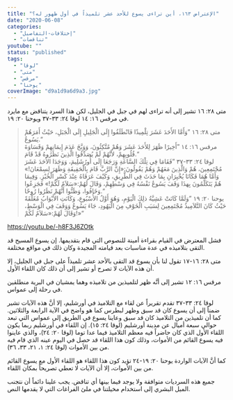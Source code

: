 ```yaml
---
title: "الإعتراض ١٦٣، أين تراءى يسوع للأحد عشر تلميذاً في أول ظهور له؟"
date: "2020-06-08"
categories: 
  - "إختلافات-التفاصيل"
  - "تناقضات"
youtube: ""
status: "published"
tags: 
  - "لوقا"
  - "متى"
  - "مرقس"
  - "يوحنا"
coverImage: "d9a1d9a6d9a3.jpg"
---
```


متى ٢٨: ١٦ تشير إلى أنه تراءى لهم في جبل في الجليل، لكن هذا السرد يتناقض مع مايرد في مرقس ١٦: ١٤ لوقا ٢٤: ٣٣-٣٧ ويوحنا ٢٠: ١٩.

> متى ٢٨: ١٦ ”وَأَمَّا الأَحَدَ عَشَرَ تِلْمِيذًا فَانْطَلَقُوا إِلَى الْجَلِيلِ إِلَى الْجَبَلِ، حَيْثُ أَمَرَهُمْ يَسُوعُ.“  
> مرقس ١٦: ١٤ ”أَخِيرًا ظَهَرَ لِلأَحَدَ عَشَرَ وَهُمْ مُتَّكِئُونَ، وَوَبَّخَ عَدَمَ إِيمَانِهِمْ وَقَسَاوَةَ قُلُوبِهِمْ، لأَنَّهُمْ لَمْ يُصَدِّقُوا الَّذِينَ نَظَرُوهُ قَدْ قَامَ.“  
> لوقا ٢٤: ٣٣-٣٧ ”فَقَامَا فِي تِلْكَ السَّاعَةِ وَرَجَعَا إِلَى أُورُشَلِيمَ، وَوَجَدَا الأَحَدَ عَشَرَ مُجْتَمِعِينَ، هُمْ وَالَّذِينَ مَعَهُمْ وَهُمْ يَقُولُونَ:«إِنَّ الرَّبَّ قَامَ بِالْحَقِيقَةِ وَظَهَرَ لِسِمْعَانَ!» وَأَمَّا هُمَا فَكَانَا يُخْبِرَانِ بِمَا حَدَثَ فِي الطَّرِيقِ، وَكَيْفَ عَرَفَاهُ عِنْدَ كَسْرِ الْخُبْزِ. وَفِيمَا هُمْ يَتَكَلَّمُونَ بِهذَا وَقَفَ يَسُوعُ نَفْسُهُ فِي وَسْطِهِمْ، وَقَالَ لَهُمْ:«سَلاَمٌ لَكُمْ!» فَجَزِعُوا وَخَافُوا، وَظَنُّوا أَنَّهُمْ نَظَرُوا رُوحًا.“  
> يوحنا ٢٠: ١٩ ”وَلَمَّا كَانَتْ عَشِيَّةُ ذلِكَ الْيَوْمِ، وَهُوَ أَوَّلُ الأُسْبُوعِ، وَكَانَتِ الأَبْوَابُ مُغَلَّقَةً حَيْثُ كَانَ التَّلاَمِيذُ مُجْتَمِعِينَ لِسَبَبِ الْخَوْفِ مِنَ الْيَهُودِ، جَاءَ يَسُوعُ وَوَقَفَ فِي الْوَسْطِ، وَقَالَ لَهُمْ:«سَلاَمٌ لَكُمْ!»“

https://youtu.be/-h8F3J6ZOtk

فشل المعترض في القيام بقراءة أمينة للنصوص التي قام بتقديمها. إن يسوع المسيح قد التقى بتلاميذه في عدة مناسبات بعد قيامته المجيدة وكان ذلك في مواقع مختلفة.

متى ٢٨: ١٦-١٧ تقول لنا بأن يسوع قد التقى بالأحد عشر تلميذاً على جبل في الجليل، إلا أن هذه الآيات لا تصرح أو تشير إلى أن ذلك كان اللقاء الأول.

مرقس ١٦: ١٢ تشير إلى أنَّه ظهر لتلميذين من تلاميذه وهما يمشيان في البرية منطلقين في رحلة إلى عمواس.

لوقا ٢٤: ٣٣-٣٧ تقدم تقريراً عن لقاء مع التلاميذ في أورشليم، إلا أنَّ هذه الآيات تشير ضمناً إلى أن يسوع كان قد سبق وظهر لبطرس كما هو واضح في الآية الرابعة والثلاثين. كما أن تلميذين من التلاميذ كان قد سبق وعاينا يسوع في الطريق إلى عمواس التي تبعد حوالي سبعة أميال عن مدينة أورشليم (لوقا ٢٤: ١٥). إن اللقاء في أورشليم ربما يكون اللقاء الأول الذي كان حاضراً فيه معظم التلاميذ فيما عدا توما (لوقا ٢٠: ٢٤)، والذي عاينوا فيه يسوع القائم من الأموات، وذلك كون هذا اللقاء قد حصل في اليوم عينه الذي قام فيه من بين الأموات (لوقا ٢٤: ١، ٢١، ٣٣، ٣٦).

كما أنَّ الآيات الواردة يوحنا ٢٠: ١٩-٢٤ تؤيد كون هذا اللقاء هو اللقاء الأول مع يسوع القائم من بين الأموات، إلا أن الآيات لا تعطي تصريحاً بمكان اللقاء. 

جميع هذه السرديات متوافقة ولا يوجد فيما بينها أي تناقض. يجب علينا دائماً أن نتجنب الميل البشري إلى استخدام مخيلتنا في ملئ الفراغات التي لا يقدمها النص.
